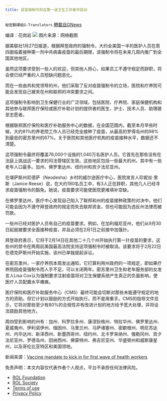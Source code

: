 ```yaml
---
title: 疫苗强制令将在第一波卫生工作者中启动
---
```

`秘密翻譯組G-Translators` [轉載自GNews](https://gnews.org/zh-hans/1916896/)

编译：花岗岩
![](https://assets.gnews.org/wp-content/uploads/2022/01/1-443.jpg)
图片来源：网络截图

据美联社1月27日报道，根据拜登政府的强制令，大约全美国一半的医护人员在周四面临着接种第一剂中共病毒疫苗的最后期限，该强制令将在未来几周内推广到全国其他地区。

虽然这项要求受到一些人的欢迎，但其他人担心，如果员工不遵守规定而辞职，将会使已经严重的人员短缺问题恶化。

而在一些由共和党领导的州，他们采取了反对疫苗强制令的立场，医院和疗养院可能会发现自己被夹在州和联邦的冲突要求之间。

这项强制令影响到卫生保健行业的广泛领域，包括医院、疗养院、家庭保健机构和其他参与联邦医疗保险或医疗补助计划的提供者的医生、护士、技术人员、助理甚至志愿者。

根据联邦医疗保险和医疗补助服务中心的数据，在全国范围内，截至本月早些时候，大约81%的养老院工作人员已经完全接种了疫苗，从最高的罗得岛州的98%到最低的密苏里州的67%。关于医院和其他医疗机构的疫苗接种水平，数据还不清楚。

这项强制令最终将覆盖76,000个设施的1,040万名医护人员。它首先在那些没有在法庭上挑战这一要求的司法管辖区生效。这些地区包括一些最大的州，其中有一些老年人口最多。加州、佛罗里达州、纽约州和宾夕法尼亚州。

在堪萨斯州尼德萨（Neodesha）乡村的威尔逊医疗中心，医院发言人珍妮丝·里斯（Janice Reese）说，在大约180名员工中，有3人正在辞职，其他几人已经寻求疫苗强制令的豁免。她说，疫苗要求可能使医院更难填补空缺。

在佛罗里达州，医疗中心发现自己陷入了联邦和州的疫苗接种政策的对决中。他们可能会因为不遵守拜登政府的规定而失去联邦资金，但也可能因为违反州法律而被罚款。

一些州已经对医护人员有自己的疫苗要求。例如，在加利福尼亚州，他们从9月30日起就被要求全面接种疫苗，并且必须在2月1日之前接中加强针。

拜登政府表示，它将于2月14日在其他二十几个州开始执行第一针疫苗的要求，这些州的禁令在两周前美国最高法院支持这项强制令时被取消。该要求将于2月22日在德克萨斯州开始实施，该州已单独提起诉讼。

在密苏里州，一家疗养院本周发出通知，它打算利用州政府的一项规定，即如果疗养院因疫苗强制令而人手不足，可以关闭两年。密苏里州卫生和老年服务部的女发言人Lisa Cox认为强制要求注射疫苗将对卫生保健系统产生真正的负面影响，使医疗人员配置水平瘫痪。

医疗保险和医疗补助服务中心（CMS）最终可能会切断对那些未能遵守规定的地方的资助。但它计划以鼓励的方式开始执行，而不是用重手。CMS的指导文件显示，它将对那些至少有80%的合规性并有改进计划的地方给予宽大处理，并将设法鼓励其他地方。

周四受到影响的州有：加州、科罗拉多州、康涅狄格州、特拉华州、佛罗里达州、夏威夷州、伊利诺伊州、缅因州、马里兰州、马萨诸塞州、密歇根州、明尼苏达州、内华达州、新泽西州、新墨西哥州、纽约州、北卡罗来纳州、俄勒冈州、宾夕法尼亚州、罗德岛州、田纳西州、佛蒙特州、弗吉尼亚州、华盛顿州和威斯康星州，以及哥伦比亚特区和美国领地。

新闻来源：[Vaccine mandate to kick in for first wave of health workers](https://apnews.com/article/coronavirus-pandemic-business-health-missouri-nursing-homes-23607093639bbbb1862c3a49052379bc)



 

免责声明：本文内容仅代表作者个人观点，平台不承担任何法律风险。

- [ROL Foundation](https://rolfoundation.org/)
- [ROL Society](https://rolsociety.org/)
- [Terms of use](https://gnews.org/terms-of-use-3/)
- [Privacy Policy](https://gnews.org/privacy-policy/)
